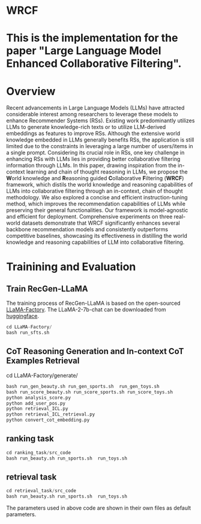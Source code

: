 
# WRCF
# This is the implementation for the paper "Large Language Model Enhanced Collaborative Filtering".

# Overview
Recent advancements in Large Language Models (LLMs) have attracted considerable interest among researchers to leverage these models to enhance Recommender Systems (RSs).  Existing work predominantly utilizes LLMs to generate knowledge-rich texts or to utilize LLM-derived embeddings as features to improve RSs. Although the extensive world knowledge embedded in LLMs generally benefits RSs, the application is still limited due to the constraints in leveraging a large number of users/items in a single prompt. Considering its crucial role in RSs, one key challenge in enhancing RSs with LLMs lies in providing better collaborative filtering information through LLMs. In this paper, drawing inspiration from the in-context learning and chain of thought reasoning in LLMs, we propose the **W**orld knowledge and **R**easoning guided **C**ollaborative **F**iltering (**WRCF**) framework, which distils the world knowledge and reasoning capabilities of LLMs into collaborative filtering through an in-context, chain of thought methodology. We also explored a concise and efficient instruction-tuning method, which improves the recommendation capabilities of LLMs while preserving their general functionalities. Our framework is model-agnostic and efficient for deployment. Comprehensive experiments on three real-world datasets demonstrate that WRCF significantly enhances several backbone recommendation models and consistently outperforms competitive baselines, showcasing its effectiveness in distilling the world knowledge and reasoning capabilities of LLM into collaborative filtering.

# Trainining and Evaluation

## Train RecGen-LLaMA
The training process of RecGen-LLaMA is based on the open-sourced [LLaMA-Factory](https://github.com/hiyouga/LLaMA-Factory/tree/main).
The LLaMA-2-7b-chat can be downloaded from [huggingface](https://huggingface.co/meta-llama/Llama-2-7b-chat-hf).

```python
cd LLaMA-Factory/
bash run_sfts.sh
```

## CoT Reasoning Generation and In-context CoT Examples Retrieval
cd LLaMA-Factory/generate/

```python
bash run_gen_beauty.sh run_gen_sports.sh  run_gen_toys.sh 
bash run_score_beauty.sh run_score_sports.sh run_score_toys.sh
python analysis_score.py
python add_user_pos.py
python retrieval_ICL.py
python retrieval_ICL_retrieval.py
python convert_cot_embedding.py
```


## ranking task

```python
cd ranking_task/src_code
bash run_beauty.sh run_sports.sh  run_toys.sh 
```

## retrieval task

```python
cd retrieval_task/src_code
bash run_beauty.sh run_sports.sh  run_toys.sh 
```

The parameters used in above code are shown in their own files as default parameters.